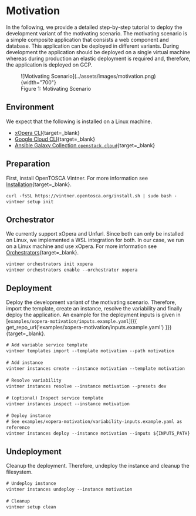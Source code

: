 # Motivation

In the following, we provide a detailed step-by-step tutorial to deploy the development variant of the motivating scenario.
The motivating scenario is a simple composite application that consists a web component and database.
This application can be deployed in different variants.
During development the application should be deployed on a single virtual machine whereas during production an elastic deployment is required and, therefore, the application is deployed on GCP.

<figure markdown>
  ![Motivating Scenario](../assets/images/motivation.png){width="700"}
  <figcaption>Figure 1: Motivating Scenario</figcaption>
</figure>

## Environment

We expect that the following is installed on a Linux machine.

- [xOpera CLI](https://github.com/xlab-si/xopera-opera){target=_blank}
- [Google Cloud CLI](https://cloud.google.com/sdk/gcloud){target=_blank}
- [Ansible Galaxy Collection `openstack.cloud`](https://galaxy.ansible.com/openstack/cloud){target=_blank}

## Preparation

First, install OpenTOSCA Vintner.
For more information see [Installation](../installation.md){target=_blank}.

```shell linenums="1"
curl -fsSL https://vintner.opentosca.org/install.sh | sudo bash -
vintner setup init
```

## Orchestrator

We currently support xOpera and Unfurl.
Since both can only be installed on Linux, we implemented a WSL integration for both.
In our case, we run on a Linux machine and use xOpera.
For more information see [Orchestrators](../orchestrators.md){target=_blank}.

```shell linenums="1"
vintner orchestrators init xopera
vintner orchestrators enable --orchestrator xopera
```

## Deployment

Deploy the development variant of the motivating scenario.
Therefore, import the template, create an instance, resolve the variability and finally deploy the application.
An example for the deployment inputs is given in [`examples/xopera-motivation/inputs.example.yaml`]({{ get_repo_url('examples/xopera-motivation/inputs.example.yaml') }}){target=_blank}.

```shell linenums="1"
# Add variable service template
vintner templates import --template motivation --path motivation

# Add instance
vintner instances create --instance motivation --template motivation

# Resolve variability
vintner instances resolve --instance motivation --presets dev

# (optional) Inspect service template
vintner instances inspect --instance motivation

# Deploy instance
# See examples/xopera-motivation/variability-inputs.example.yaml as reference
vintner instances deploy --instance motivation --inputs ${INPUTS_PATH}
```

## Undeployment

Cleanup the deployment.
Therefore, undeploy the instance and cleanup the filesystem.

```shell linenums="1"
# Undeploy instance
vintner instances undeploy --instance motivation

# Cleanup
vintner setup clean
```
